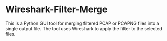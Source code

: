 # Wireshark-Filter-Merge
This is a Python GUI tool for merging filtered PCAP or PCAPNG files into a single output file. The tool uses Wireshark to apply the filter to the selected files.
